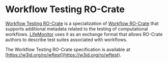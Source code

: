 # Workflow Testing RO-Crate

[Workflow Testing RO-Crate](https://w3id.org/ro/wftest) is a specialization of [Workflow RO-Crate](https://about.workflowhub.eu/Workflow-RO-Crate/) that supports additional metadata related to the testing of computational workflows. [LifeMonitor](index) uses it as an exchange format that allows RO-Crate authors to describe test suites associated with workflows.

The Workflow Testing RO-Crate specification is available at [https://w3id.org/ro/wftest](https://w3id.org/ro/wftest).
